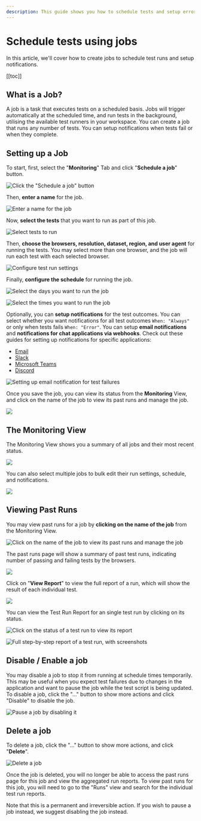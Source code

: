 ```yaml
---
description: This guide shows you how to schedule tests and setup error notifications using Jobs.
---
```


# Schedule tests using jobs

In this article, we'll cover how to create jobs to schedule test runs and setup notifications.

[[toc]]

## What is a Job?

A job is a task that executes tests on a scheduled basis. Jobs will trigger automatically at the scheduled time, and run tests in the background, utilising the available test runners in your workspace. You can create a job that runs any number of tests. You can setup notifications when tests fail or when they complete.

## Setting up a Job

To start, first, select the "**Monitoring**" Tab and click "**Schedule a job**" button.

![Click the "Schedule a job" button](/static/img/jobs/Schedule_Button_At_Monitoring.png)

Then, **enter a name** for the job.

![Enter a name for the job](/static/img/jobs/jobs-enter-name.png)

Now, **select the tests** that you want to run as part of this job. 

![Select tests to run](/static/img/jobs/jobs-select-test.png)

Then, **choose the browsers, resolution, dataset, region, and user agent** for running the tests. You may select more than one browser, and the job will run each test with each selected browser.

![Configure test run settings](/static/img/jobs/Job_Configuration.png)

Finally, **configure the schedule** for running the job. 

![Select the days you want to run the job](/static/img/jobs/Job_Schedule.png)

![Select the times you want to run the job](/static/img/jobs/jobs-schedule-time.png)

Optionally, you can **setup notifications** for the test outcomes. You can select whether you want notifications for all test outcomes `When: "Always"` or only when tests fails `When: "Error"`. You can setup **email notifications** and **notifications for chat applications via webhooks**. Check out these guides for setting up notifications for specific applications:
- [Email](./set-up-email-notifications.md)
- [Slack](./set-up-slack-notifications.md)
- [Microsoft Teams](./set-up-microsoft-teams-notifications.md)
- [Discord](./set-up-discord-notifications.md)

![Setting up email notification for test failures](/static/img/jobs/Job_Email_Notification.png)

Once you save the job, you can view its status from the **Monitoring** View, and click on the name of the job to view its past runs and manage the job.

![](/static/img/jobs/jobs-monitoring-page-highlight-job.png)

## The Monitoring View

The Monitoring View shows you a summary of all jobs and their most recent status. 

![](/static/img/jobs/jobs-monitoring-page-overview.png)

You can also select multiple jobs to bulk edit their run settings, schedule, and notifications.

![](/static/img/jobs/jobs-bulk-edit.png)

## Viewing Past Runs

You may view past runs for a job by **clicking on the name of the job** from the Monitoring View. 

![Click on the name of the job to view its past runs and manage the job](/static/img/jobs/jobs-click-job-name.png)

The past runs page will show a summary of past test runs, indicating number of passing and failing tests by the browsers.

![](/static/img/jobs/jobs-past-runs-page-for-suite-of-tests.png)

Click on "**View Report**" to view the full report of a run, which will show the result of each individual test.

![](/static/img/jobs/jobs-run-report-for-suite-of-test.png)

You can view the Test Run Report for an single test run by clicking on its status.

![Click on the status of a test run to view its report](/static/img/jobs/jobs__test-suite-run-report__click-to-view-report.png)

![Full step-by-step report of a test run, with screenshots](/static/img/jobs/jobs__single-test-run-report.png)


## Disable / Enable a job

You may disable a job to stop it from running at schedule times temporarily. This may be useful when you expect test failures due to changes in the application and want to pause the job while the test script is being updated. To disable a job, click the "..." button to show more actions and click "Disable" to disable the job.

![Pause a job by disabling it](/static/img/jobs/Job_Disable_Button.png)

## Delete a job

To delete a job, click the "..." button to show more actions, and click "**Delete**". 

![Delete a job](/static/img/jobs/Job_Delete_Button.png)

Once the job is deleted, you will no longer be able to access the past runs page for this job and view the aggregated run reports. To view past runs for this job, you will need to go to the "Runs" view and search for the individual test run reports.

Note that this is a permanent and irreversible action. If you wish to pause a job instead, we suggest disabling the job instead. 